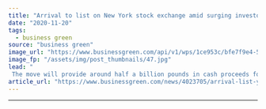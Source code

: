 ```yaml
---
title: "Arrival to list on New York stock exchange amid surging investor interest in EVs"
date: "2020-11-20"
tags: 
  - business green
source: "business green"
image_url: "https://www.businessgreen.com/api/v1/wps/1ce953c/bfe7f9e4-5a3d-4093-b325-21310814f86f/2/287a205a-7e10-4952-8e8b-a47fc26dbb3f-article-desktop-1x-Investors-185x114.jpg"
image_fp: "/assets/img/post_thumbnails/47.jpg"
lead: "
 The move will provide around half a billion pounds in cash proceeds for the EV innovator, helping fund mass production at its microfactories planned to begin next year ..."
article_url: "https://www.businessgreen.com/news/4023705/arrival-list-york-stock-exchange-amid-surging-investor-interest-evs"
---
```


---
